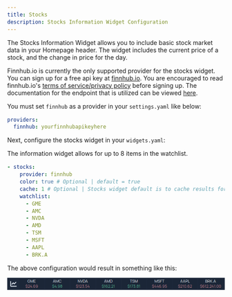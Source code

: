 ```yaml
---
title: Stocks
description: Stocks Information Widget Configuration
---
```


The Stocks Information Widget allows you to include basic stock market data in
your Homepage header. The widget includes the current price of a stock, and the
change in price for the day.

Finnhub.io is currently the only supported provider for the stocks widget.
You can sign up for a free api key at [finnhub.io](https://finnhub.io).
You are encouraged to read finnhub.io's
[terms of service/privacy policy](https://finnhub.io/terms-of-service) before
signing up. The documentation for the endpoint that is utilized can be viewed
[here](https://finnhub.io/docs/api/quote).

You must set `finnhub` as a provider in your `settings.yaml` like below:

```yaml
providers:
  finnhub: yourfinnhubapikeyhere
```

Next, configure the stocks widget in your `widgets.yaml`:

The information widget allows for up to 8 items in the watchlist.

```yaml
- stocks:
    provider: finnhub
    color: true # Optional | default = true
    cache: 1 # Optional | Stocks widget default is to cache results for 1 minute
    watchlist:
      - GME
      - AMC
      - NVDA
      - AMD
      - TSM
      - MSFT
      - AAPL
      - BRK.A
```

The above configuration would result in something like this:

![Example of Stocks Widget](../../assets/widget_stocks_demo.png)
